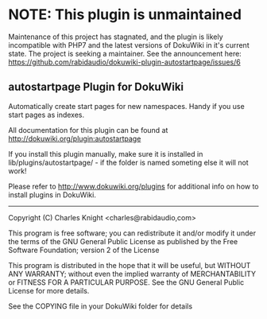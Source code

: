 # NOTE: This plugin is unmaintained

Maintenance of this project has stagnated, and the plugin is likely incompatible with PHP7 and the latest versions of DokuWiki in it's current state. The project is seeking a maintainer. See the announcement here: https://github.com/rabidaudio/dokuwiki-plugin-autostartpage/issues/6 


autostartpage Plugin for DokuWiki
---------------------------------

Automatically create start pages for new namespaces. Handy if you
use start pages as indexes.

All documentation for this plugin can be found at
http://dokuwiki.org/plugin:autostartpage

If you install this plugin manually, make sure it is installed in
lib/plugins/autostartpage/ - if the folder is named someting else it
will not work!

Please refer to http://www.dokuwiki.org/plugins for additional info
on how to install plugins in DokuWiki.

----
Copyright (C) Charles Knight <charles@rabidaudio,com>

This program is free software; you can redistribute it and/or modify
it under the terms of the GNU General Public License as published by
the Free Software Foundation; version 2 of the License

This program is distributed in the hope that it will be useful,
but WITHOUT ANY WARRANTY; without even the implied warranty of
MERCHANTABILITY or FITNESS FOR A PARTICULAR PURPOSE.  See the
GNU General Public License for more details.

See the COPYING file in your DokuWiki folder for details
